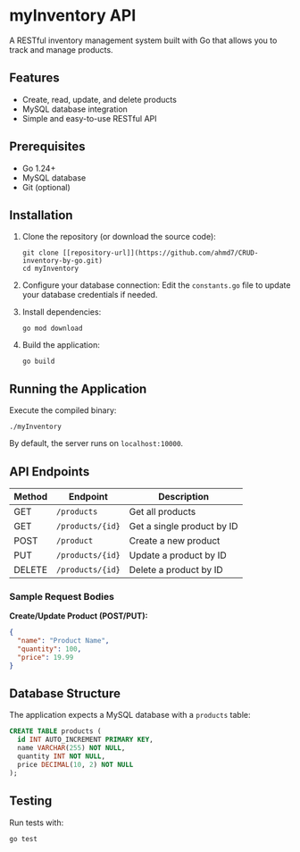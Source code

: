 # myInventory API

A RESTful inventory management system built with Go that allows you to track and manage products.

## Features

- Create, read, update, and delete products
- MySQL database integration
- Simple and easy-to-use RESTful API

## Prerequisites

- Go 1.24+
- MySQL database
- Git (optional)

## Installation

1. Clone the repository (or download the source code):
   ```
   git clone [[repository-url]](https://github.com/ahmd7/CRUD-inventory-by-go.git)
   cd myInventory
   ```

2. Configure your database connection:
   Edit the `constants.go` file to update your database credentials if needed.

3. Install dependencies:
   ```
   go mod download
   ```

4. Build the application:
   ```
   go build
   ```

## Running the Application

Execute the compiled binary:
```
./myInventory
```

By default, the server runs on `localhost:10000`.

## API Endpoints

| Method | Endpoint | Description |
|--------|----------|-------------|
| GET | `/products` | Get all products |
| GET | `/products/{id}` | Get a single product by ID |
| POST | `/product` | Create a new product |
| PUT | `/products/{id}` | Update a product by ID |
| DELETE | `/products/{id}` | Delete a product by ID |

### Sample Request Bodies

**Create/Update Product (POST/PUT):**
```json
{
  "name": "Product Name",
  "quantity": 100,
  "price": 19.99
}
```

## Database Structure

The application expects a MySQL database with a `products` table:

```sql
CREATE TABLE products (
  id INT AUTO_INCREMENT PRIMARY KEY,
  name VARCHAR(255) NOT NULL,
  quantity INT NOT NULL,
  price DECIMAL(10, 2) NOT NULL
);
```

## Testing

Run tests with:
```
go test
```


